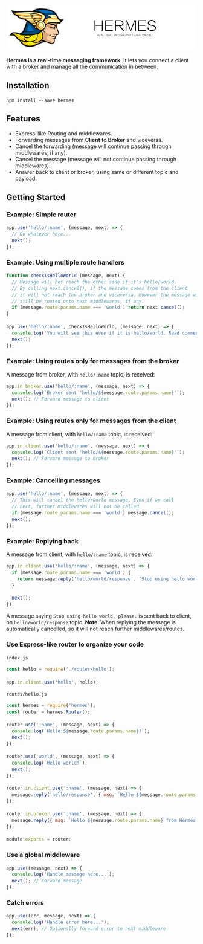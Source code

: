 ![](./hermes.jpg)

**Hermes is a real-time messaging framework**. It lets you connect a client with a
broker and manage all the communication in between.

## Installation

```
npm install --save hermes
```

## Features

* Express-like Routing and middlewares.
* Forwarding messages from **Client** to **Broker** and viceversa.
* Cancel the forwarding (message will continue passing through middlewares, if any).
* Cancel the message (message will not continue passing through middlewares).
* Answer back to client or broker, using same or different topic and payload.

## Getting Started

### Example: Simple router
```js
app.use('hello/:name', (message, next) => {
  // Do whatever here...
  next();
});
```

### Example: Using multiple route handlers
```js
function checkIsHelloWorld (message, next) {
  // Message will not reach the other side if it's hello/world.
  // By calling next.cancel(), if the message comes from the client
  // it will not reach the broker and viceversa. However the message will
  // still be routed onto next middlewares, if any.
  if (message.route.params.name === 'world') return next.cancel();
}

app.use('hello/:name', checkIsHelloWorld, (message, next) => {
  console.log('You will see this even if it is hello/world. Read comments above.');
  next();
});
```

### Example: Using routes only for messages from the broker

A message from broker, with `hello/:name` topic, is received:

```js
app.in.broker.use('hello/:name', (message, next) => {
  console.log(`Broker sent 'hello/${message.route.params.name}'`);
  next(); // Forward message to client
});
```

### Example: Using routes only for messages from the client

A message from client, with `hello/:name` topic, is received:

```js
app.in.client.use('hello/:name', (message, next) => {
  console.log(`Client sent 'hello/${message.route.params.name}'`);
  next(); // Forward message to broker
});
```

### Example: Cancelling messages

```js
app.use('hello/:name', (message, next) => {
  // This will cancel the hello/world message. Even if we call
  // next, further middlewares will not be called.
  if (message.route.params.name === 'world') message.cancel();
  next();
});
```

### Example: Replying back

A message from client, with `hello/:name` topic, is received:

```js
app.in.client.use('hello/:name', (message, next) => {
  if (message.route.params.name === 'world') {
    return message.reply('hello/world/response', 'Stop using hello world, please.');
  }

  next();
});
```

A message saying `Stop using hello world, please.` is sent back to client,
on `hello/world/response` topic. **Note**: When replying the message is automatically
cancelled, so it will not reach further middlewares/routes.

### Use Express-like router to organize your code

`index.js`
```js
const hello = require('./routes/hello');

app.in.client.use('hello', hello);
```

`routes/hello.js`
```js
const hermes = require('hermes');
const router = hermes.Router();

router.use(':name', (message, next) => {
  console.log(`Hello ${message.route.params.name}!`);
  next();
});

router.use('world', (message, next) => {
  console.log(`Hello world!`);
  next();
});

router.in.client.use(':name', (message, next) => {
  message.reply('hello/response', { msg: `Hello ${message.route.params.name} from Hermes!` });
});

router.in.broker.use(':name', (message, next) => {
  message.reply({ msg: `Hello ${message.route.params.name} from Hermes!` });
});

module.exports = router;
```

### Use a global middleware

```js
app.use((message, next) => {
  console.log('Handle message here...');
  next(); // Forward message
});
```

### Catch errors

```js
app.use((err, message, next) => {
  console.log('Handle error here...');
  next(err); // Optionally forward error to next middleware
});
```
